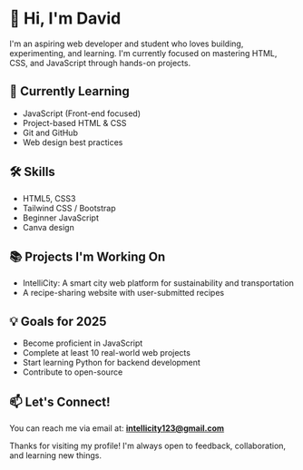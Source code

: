 # 👋 Hi, I'm David

I'm an aspiring web developer and student who loves building, experimenting, and learning. I'm currently focused on mastering HTML, CSS, and JavaScript through hands-on projects.

## 🌱 Currently Learning
- JavaScript (Front-end focused)
- Project-based HTML & CSS
- Git and GitHub
- Web design best practices

## 🛠️ Skills
- HTML5, CSS3
- Tailwind CSS / Bootstrap
- Beginner JavaScript
- Canva design

## 📚 Projects I'm Working On
- IntelliCity: A smart city web platform for sustainability and transportation
- A recipe-sharing website with user-submitted recipes

## 💡 Goals for 2025
- Become proficient in JavaScript
- Complete at least 10 real-world web projects
- Start learning Python for backend development
- Contribute to open-source

## 📫 Let's Connect!
You can reach me via email at: **intellicity123@gmail.com**

Thanks for visiting my profile! I'm always open to feedback, collaboration, and learning new things.
